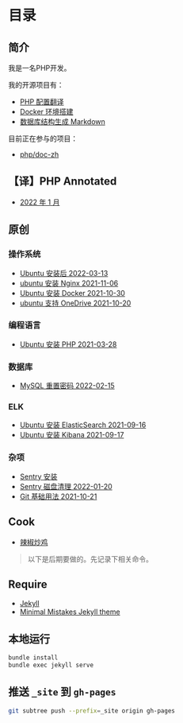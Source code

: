 # 目录

## 简介

我是一名PHP开发。

我的开源项目有：

- [PHP 配置翻译](https://gitee.com/watermelon-team/php-ini)
- [Docker 环境搭建](https://gitee.com/watermelon-team/docker)
- [数据库结构生成 Markdown](https://gitee.com/watermelon-team/data-dict)

目前正在参与的项目：

- [php/doc-zh](https://github.com/php/doc-zh)

## 【译】PHP Annotated

- [2022 年 1 月](./_posts/php-annotated-january-2022.md)

## 原创

### 操作系统

- [Ubuntu 安装后 2022-03-13](/_posts/ubuntu-post-installation.md)
- [ubuntu 安装 Nginx 2021-11-06](/_posts/ubuntu-install-nginx.md)
- [Ubuntu 安装 Docker 2021-10-30](/_posts/ubuntu-install-docker.md)
- [ubuntu 支持 OneDrive 2021-10-20](/_posts/ubuntu-install-onedrive.md)

### 编程语言

- [Ubuntu 安装 PHP 2021-03-28](/_posts/ubuntu-install-php.md)

### 数据库

- [MySQL 重置密码 2022-02-15](/_posts/mysql-reset-password.md)

### ELK

- [Ubuntu 安装 ElasticSearch 2021-09-16](/_posts/ubuntu-install-elasticsearch.md)
- [Ubuntu 安装 Kibana 2021-09-17](/_posts/ubuntu-install-kibana.md)

### 杂项

- [Sentry 安装](/_posts/2018-10-29-ubuntu-install-sentry.md)
- [Sentry 磁盘清理 2022-01-20](/_posts/sentry-cleanup-data.md)
- [Git 基础用法 2021-10-21](/_posts/git-basic-usage.md)

## Cook

- [辣椒炒鸡](./cook/shan-dong-chao-ji.md)

> 以下是后期要做的。先记录下相关命令。

## Require

- [Jekyll](https://jekyllrb.com/)
- [Minimal Mistakes Jekyll theme](https://github.com/mmistakes/minimal-mistakes)

## 本地运行

```bash
bundle install
bundle exec jekyll serve
```

## 推送 `_site` 到 `gh-pages`

```bash
git subtree push --prefix=_site origin gh-pages
```